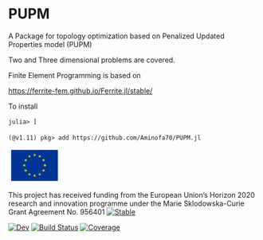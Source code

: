 # PUPM

A Package for topology optimization based on Penalized Updated Properties model (PUPM)

Two and Three dimensional problems are covered.

Finite Element Programming is based on

https://ferrite-fem.github.io/Ferrite.jl/stable/

To install

```
julia> ]

(@v1.11) pkg> add https://github.com/Aminofa70/PUPM.jl
```

![Flag Image](images/flag.png) 

This project has received funding from the European Union’s Horizon 2020
research and innovation programme under the Marie Sklodowska-Curie Grant
Agreement No. 956401
[![Stable](https://img.shields.io/badge/docs-stable-blue.svg)](file:///Users/aminalibakhshi/Documents/projects/PUPM/docs/build/index.html)

<!-- [![Stable](https://img.shields.io/badge/docs-stable-blue.svg)](https://Aminofa70.github.io/PUPM.jl/stable/) -->
[![Dev](https://img.shields.io/badge/docs-dev-blue.svg)](https://Aminofa70.github.io/PUPM.jl/dev/)
[![Build Status](https://github.com/Aminofa70/PUPM.jl/actions/workflows/CI.yml/badge.svg?branch=main)](https://github.com/Aminofa70/PUPM.jl/actions/workflows/CI.yml?query=branch%3Amain)
[![Coverage](https://codecov.io/gh/Aminofa70/PUPM.jl/branch/main/graph/badge.svg)](https://codecov.io/gh/Aminofa70/PUPM.jl)
